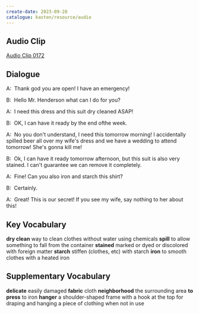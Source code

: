 ```yaml
---
create-date: 2023-09-28
catalogue: kasten/resource/audio
---
```


## Audio Clip
[Audio Clip 0172](https://archive.org/download/englishpod_all/englishpod_0172dg.mp3)

## Dialogue
A:  Thank god you are open! I have an emergency! 

B:  Hello Mr. Henderson what can I do for you? 

A:  I need this dress and this suit dry cleaned ASAP! 

B:  OK, I can have it ready by the end ofthe week. 

A:  No you don't understand, I need this tomorrow morning! I accidentally spilled beer all over my wife's dress and we have a wedding to attend tomorrow!  She's gonna kill me! 

B:  Ok, I can have it ready tomorrow afternoon, but this suit is also very stained. I can't guarantee we can remove it completely. 

A:  Fine! Can you also iron and starch this shirt? 

B:  Certainly. 

A:  Great! This is our secret! If you see  my wife, say nothing to her about this! 

## Key Vocabulary
**dry clean**      way to clean clothes without water using chemicals
**spill**          to allow something to fall from the container
**stained**        marked or dyed or discolored with foreign matter
**starch**         stiffen (clothes, etc) with starch
**iron**           to smooth clothes with a heated iron

## Supplementary Vocabulary
**delicate**          easily damaged
**fabric**            cloth
**neighborhood**      the surrounding area
**to press**          to iron
**hanger**            a shoulder-shaped frame with a hook at the top for draping and hanging a piece of clothing when not in use
